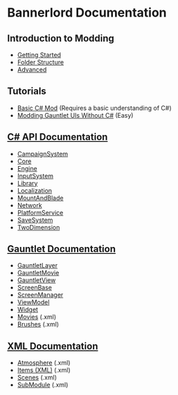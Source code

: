 # Bannerlord Documentation

## Introduction to Modding

* [Getting Started](_intro/getting-started.md)
* [Folder Structure](_intro/folder-structure.md)
* [Advanced](_intro/advanced.md)

## Tutorials

* [Basic C\# Mod](_tutorials/basic-csharp-mod.md) \(Requires a basic understanding of C\#\)
* [Modding Gauntlet UIs Without C#](_tutorials/modding-gauntlet-without-csharp.md) \(Easy\)

## [C# API Documentation](_csharp-api/README.md)

* [CampaignSystem](_csharp-api/campaignsystem)
* [Core](_csharp-api/core)
* [Engine](_csharp-api/engine)
* [InputSystem](_csharp-api/inputsystem)
* [Library](_csharp-api/library)
* [Localization](_csharp-api/localization)
* [MountAndBlade](_csharp-api/mountandblade)
* [Network](_csharp-api/network)
* [PlatformService](_csharp-api/platformservice)
* [SaveSystem](_csharp-api/savesystem)
* [TwoDimension](_csharp-api/twodimension)

## [Gauntlet Documentation](_gauntlet/README.md)

* [GauntletLayer](_gauntlet/gauntletlayer.md)
* [GauntletMovie](_gauntlet/gauntletmovie.md)
* [GauntletView](_gauntlet/gauntletview.md)
* [ScreenBase](_gauntlet/screenbase.md)
* [ScreenManager](_gauntlet/screenmanager.md)
* [ViewModel](_gauntlet/viewmodel.md)
* [Widget](_gauntlet/widget.md)
* [Movies](_gauntlet/movie.md) \(.xml\)
* [Brushes](_gauntlet/brush.md) \(.xml\)

## [XML Documentation](_xmldocs)

* [Atmosphere](_xmldocs/atmosphere.md) \(.xml\)
* [Items \(XML\)](_xmldocs/Items) (.xml)
* [Scenes](_xmldocs/scene.md) \(.xml\)
* [SubModule](_xmldocs/submodule.md) \(.xml\)

